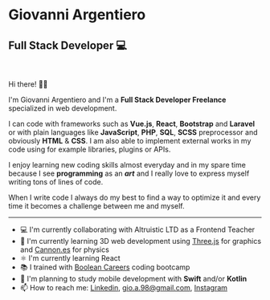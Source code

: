 # Giovanni Argentiero
## Full Stack Developer 💻

<br>

Hi there! 👋🏻

I'm Giovanni Argentiero and I'm a **Full Stack Developer Freelance** specialized in web development.

I can code with frameworks such as **Vue.js**, **React**, **Bootstrap** and **Laravel** or with plain languages like **JavaScript**, **PHP**, **SQL**, **SCSS** preprocessor and obviously **HTML** & **CSS**. I am also able to implement external works in my code using for example libraries, plugins or APIs.

I enjoy learning new coding skills almost everyday and in my spare time because I see **programming** as an ***art*** and I really love to express myself writing tons of lines of code. <br>

When I write code I always do my best to find a way to optimize it and every time it becomes a challenge between me and myself.

<hr>

- 💻 I'm currently collaborating with Altruistic LTD as a Frontend Teacher
- 👾 I'm currently learning 3D web development using [Three.js](https://threejs.org "Three.js website") for graphics and [Cannon.es](https://pmndrs.github.io/cannon-es/docs/index.html "Cannon.es documentation") for physics
- ⚛️ I'm currently learning React
- 📚 I trained with [Boolean Careers](https://boolean.careers "Boolean Careers website") coding bootcamp
- 📱 I'm planning to study mobile development with **Swift** and/or **Kotlin**
- 📫 How to reach me: [Linkedin](https://www.linkedin.com/in/giovanni-argentiero/), <gio.a.98@gmail.com>, [Instagram](https://www.instagram.com/chaznex/ "My Instagram profile")

